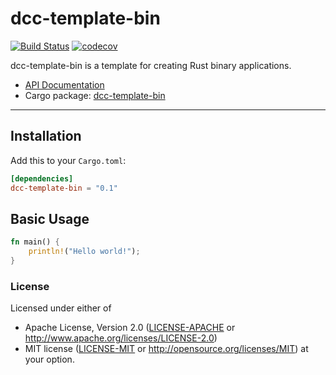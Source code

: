 # dcc-template-bin

[![Build Status](https://travis-ci.org/dcchut/dcc-template-bin.svg?branch=master)](https://travis-ci.org/dcchut/dcc-template-bin)
[![codecov](https://codecov.io/gh/dcchut/dcc-template-bin/branch/master/graph/badge.svg)](https://codecov.io/gh/dcchut/dcc-template-bin)

dcc-template-bin is a template for creating Rust binary applications.

* [API Documentation](https://docs.rs/dcc-template-bin/)
* Cargo package: [dcc-template-bin](https://crates.io/crates/dcc-template-bin)

---
## Installation

Add this to your `Cargo.toml`:

```toml
[dependencies]
dcc-template-bin = "0.1"
```

## Basic Usage

```rust
fn main() {
    println!("Hello world!");
}
```

### License
Licensed under either of
 * Apache License, Version 2.0
   ([LICENSE-APACHE](LICENSE-APACHE) or http://www.apache.org/licenses/LICENSE-2.0)
 * MIT license
   ([LICENSE-MIT](LICENSE-MIT) or http://opensource.org/licenses/MIT)
at your option.
